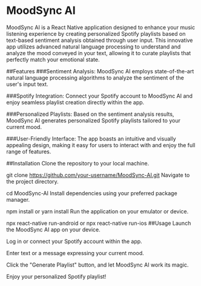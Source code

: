 # MoodSync AI
MoodSync AI is a React Native application designed to enhance your music listening experience by creating personalized Spotify playlists based on text-based sentiment analysis obtained through user input. This innovative app utilizes advanced natural language processing to understand and analyze the mood conveyed in your text, allowing it to curate playlists that perfectly match your emotional state.

##Features
###Sentiment Analysis: MoodSync AI employs state-of-the-art natural language processing algorithms to analyze the sentiment of the user's input text.

###Spotify Integration: Connect your Spotify account to MoodSync AI and enjoy seamless playlist creation directly within the app.

###Personalized Playlists: Based on the sentiment analysis results, MoodSync AI generates personalized Spotify playlists tailored to your current mood.

###User-Friendly Interface: The app boasts an intuitive and visually appealing design, making it easy for users to interact with and enjoy the full range of features.

##Installation
Clone the repository to your local machine.


git clone https://github.com/your-username/MoodSync-AI.git
Navigate to the project directory.


cd MoodSync-AI
Install dependencies using your preferred package manager.


npm install
or
yarn install
Run the application on your emulator or device.


npx react-native run-android
or
npx react-native run-ios
##Usage
Launch the MoodSync AI app on your device.

Log in or connect your Spotify account within the app.

Enter text or a message expressing your current mood.

Click the "Generate Playlist" button, and let MoodSync AI work its magic.

Enjoy your personalized Spotify playlist!
